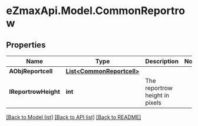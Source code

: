 
# eZmaxApi.Model.CommonReportrow

## Properties

Name | Type | Description | Notes
------------ | ------------- | ------------- | -------------
**AObjReportcell** | [**List&lt;CommonReportcell&gt;**](CommonReportcell.md) |  | 
**IReportrowHeight** | **int** | The reportrow height in pixels | 

[[Back to Model list]](../README.md#documentation-for-models)
[[Back to API list]](../README.md#documentation-for-api-endpoints)
[[Back to README]](../README.md)

